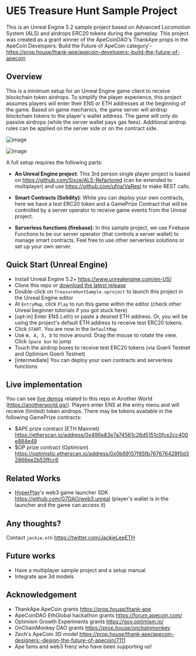 # UE5 Treasure Hunt Sample Project
This is an Unreal Engine 5.2 sample project based on Advanced Locomotion System (ALS) and airdrops ERC20 tokens during the gameplay. This project was created as a grant winner of the ApeCoinDAO's ThankApe props in the ApeCoin Developers: Build the Future of ApeCoin category'- https://prop.house/thank-ape/apecoin-developers:-build-the-future-of-apecoin

## Overview
This is a minimum setup for an Unreal Engine game client to receive blockchain token airdrops. To simplify the player experience, this project assumes players will enter their ENS or ETH addresses at the beginning of the game. Based on game mechanics, the game server will airdrop blockchain tokens to the player's wallet address. The game will only do passive airdrops (while the server wallet pays gas fees). Additional airdrop rules can be applied on the server side or on the contract side.

![image](https://github.com/AnotherWorldDAO/ue5-treasurehunt/assets/182446/8f51c38e-c34d-479f-9d0d-5d84884cb8dc)


![image](https://github.com/AnotherWorldDAO/ue5-treasurehunt/assets/182446/e2dcc0cb-0a5c-42aa-a13c-b245c4c3c39f)



A full setup requires the following parts:
- **An Unreal Engine project**: This 3rd person single player project is based on https://github.com/Sixze/ALS-Refactored (can be extended to multiplayer) and use https://github.com/ufna/VaRest to make REST calls.

- **Smart Contracts (Solidity)**: While you can deploy your own contracts, here we have a test ERC20 token and a GamePrize Contract that will be controlled by a server operator to receive game events from the Unreal project.

- **Serverless functions (firebase)**: In this sample project, we use Firebase Functions to be our server operator (that controls a server wallet) to manage smart contracts. Feel free to use other serverless solutions or set up your own server.


## Quick Start (Unreal Engine)
- Install Unreal Engine 5.2+ https://www.unrealengine.com/en-US/
- Clone this repo or [download the latest release](https://github.com/AnotherWorldDAO/ue5-treasurehunt/releases)
- Double-click on `TreasureHuntSample.uproject` to launch this project in the Unreal Engine editor
- At `EntryMap`, click `Play` to run this game within the editor (check other Unreal beginner tutorials if you got stuck here)
- [opt-in] Enter ENS (.eth) or paste a desired ETH address. Or, you will be using the project's default ETH address to receive test ERC20 tokens.
- Click `START`. You are now in the `DefaultMap`
- Use `W, A, S, D` to move around. Drag the mouse to rotate the view. Click `Space bar` to jump
- Touch the airdrop boxes to receive test ERC20 tokens (via Goerli Testnet and Optimism Goerli Testnet)
- [intermediate] You can deploy your own contracts and serverless functions

## Live implementation
You can see [live demos](https://x.com/JackieLeeETH/status/1706024946957479960?s=20) related to this repo in Another World (https://anotherworld.gg/). Players enter ENS at the entry menu and will receive (limited) token airdrops. There may be tokens available in the following GamePrize contracts:
- $APE prize contract (ETH Mainnet) https://etherscan.io/address/0x496e83e7a74561c26d5151c0fce2cc400e884e49
- $OP prize contract (Optimism) https://optimistic.etherscan.io/address/0x0b69157f85fb767676428f0d32866ee2b53ffcc6

## Related Works
- [HyperPlay](https://www.hyperplay.xyz/)'s web3 game launcher SDK https://github.com/G7DAO/web3.unreal (player's wallet is in the launcher and the game can access it)

## Any thoughts?
Contact `jackie.eth` https://twitter.com/JackieLeeETH

## Future works
- Have a multiplayer sample project and a setup manual
- Integrate ape 3d models

## Acknowledgement
- ThankApe ApeCoin grants https://prop.house/thank-ape
- ApeCoinDAO EthGlobal hackathon grants https://forum.apecoin.com/
- Optimism Growth Experiments grants https://gov.optimism.io/
- OnChainMonkey DAO grants https://prop.house/onchainmonkey
- Zech's ApeCoin 3D model https://prop.house/thank-ape/apecoin-designers:-design-the-future-of-apecoin/7111
- Ape fams and web3 frenz who have been supporting us!
